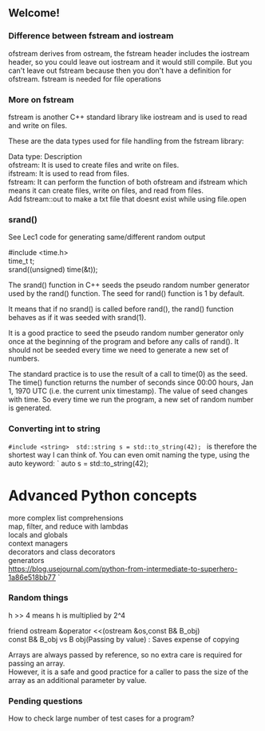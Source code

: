## Welcome!

### Difference between fstream and iostream
ofstream derives from ostream, the fstream header includes the iostream header, so you could leave out iostream and it would still compile. But you can't leave out fstream because then you don't have a definition for ofstream. fstream is needed for file operations

### More on fstream
fstream is another C++ standard library like iostream and is used to read and write on files.

These are the data types used for file handling from the fstream library:

Data type: 	Description</br>
ofstream: 	It is used to create files and write on files.</br>
ifstream: 	It is used to read from files.</br>
fstream: 	It can perform the function of both ofstream and ifstream which means it can create files, write on files, and read from files.</br>
Add fstream::out to make a txt file that doesnt exist while using file.open

### srand()

See Lec1 code for generating same/different random output

#include <time.h> </br>
time_t t;</br>
srand((unsigned) time(&t));

The srand() function in C++ seeds the pseudo random number generator used by the rand() function. The seed for rand() function is 1 by default.

It means that if no srand() is called before rand(), the rand() function behaves as if it was seeded with srand(1).

It is a good practice to seed the pseudo random number generator only once at the beginning of the program and before any calls of rand(). It should not be seeded every time we need to generate a new set of numbers.

The standard practice is to use the result of a call to time(0) as the seed. The time() function returns the number of seconds since 00:00 hours, Jan 1, 1970 UTC (i.e. the current unix timestamp). The value of seed changes with time. So every time we run the program, a new set of random number is generated.

### Converting int to string
`#include <string> 
std::string s = std::to_string(42);
`
is therefore the shortest way I can think of. You can even omit naming the type, using the auto keyword:
`
auto s = std::to_string(42);

# Advanced Python concepts
more complex list comprehensions</br>
map, filter, and reduce with lambdas </br>
locals and globals</br>
context managers</br>
decorators and class decorators</br>
generators</br>
https://blog.usejournal.com/python-from-intermediate-to-superhero-1a86e518bb77
`


### Random things
h >> 4 means h is multiplied by 2^4

friend ostream &operator <<(ostream &os,const B& B_obj)\
const B& B_obj vs B obj(Passing by value) : Saves expense of copying

Arrays are always passed by reference, so no extra care is required for passing an array.\
However, it is a safe and good practice for a caller to pass the size of the array as an
additional parameter by value.


### Pending questions
How to check large number of test cases for a program?
